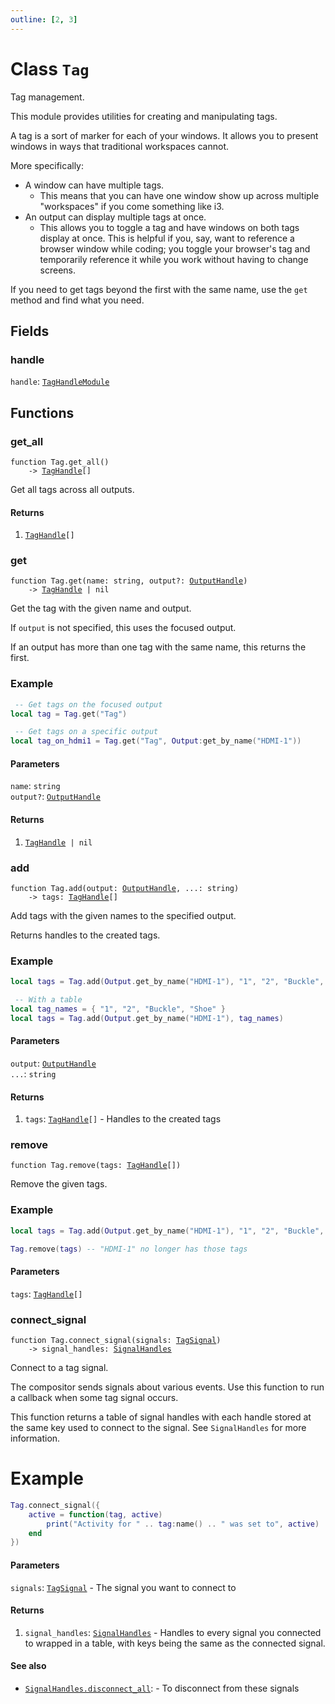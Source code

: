 ```yaml
---
outline: [2, 3]
---
```


# Class `Tag`


Tag management.

This module provides utilities for creating and manipulating tags.

A tag is a sort of marker for each of your windows. It allows you to present windows in ways that
traditional workspaces cannot.

More specifically:

 - A window can have multiple tags.
   - This means that you can have one window show up across multiple "workspaces" if you come something like i3.
 - An output can display multiple tags at once.
   - This allows you to toggle a tag and have windows on both tags display at once. This is helpful if you, say, want to reference a browser window while coding; you toggle your browser's tag and temporarily reference it while you work without having to change screens.

If you need to get tags beyond the first with the same name, use the `get` method and find what you need.

## Fields

### handle

`handle`: <code><a href="/classes/TagHandleModule">TagHandleModule</a></code>




## Functions

### <Badge type="function" text="function" /> get_all

<div class="language-lua"><pre><code>function Tag.get_all()
    -> <a href="/classes/TagHandle">TagHandle</a>[]</code></pre></div>

Get all tags across all outputs.




#### Returns

1. <code><a href="/classes/TagHandle">TagHandle</a>[]</code>




### <Badge type="function" text="function" /> get

<div class="language-lua"><pre><code>function Tag.get(name: string, output?: <a href="/classes/OutputHandle">OutputHandle</a>)
    -> <a href="/classes/TagHandle">TagHandle</a> | nil</code></pre></div>

Get the tag with the given name and output.

If `output` is not specified, this uses the focused output.

If an output has more than one tag with the same name, this returns the first.

### Example
```lua
 -- Get tags on the focused output
local tag = Tag.get("Tag")

 -- Get tags on a specific output
local tag_on_hdmi1 = Tag.get("Tag", Output:get_by_name("HDMI-1"))
```



#### Parameters

`name`: <code>string</code><br>
`output?`: <code><a href="/classes/OutputHandle">OutputHandle</a></code>



#### Returns

1. <code><a href="/classes/TagHandle">TagHandle</a> | nil</code>




### <Badge type="function" text="function" /> add

<div class="language-lua"><pre><code>function Tag.add(output: <a href="/classes/OutputHandle">OutputHandle</a>, ...: string)
    -> tags: <a href="/classes/TagHandle">TagHandle</a>[]</code></pre></div>

Add tags with the given names to the specified output.

Returns handles to the created tags.

### Example
```lua
local tags = Tag.add(Output.get_by_name("HDMI-1"), "1", "2", "Buckle", "Shoe")

 -- With a table
local tag_names = { "1", "2", "Buckle", "Shoe" }
local tags = Tag.add(Output.get_by_name("HDMI-1"), tag_names)
```




#### Parameters

`output`: <code><a href="/classes/OutputHandle">OutputHandle</a></code><br>
`...`: <code>string</code>



#### Returns

1. `tags`: <code><a href="/classes/TagHandle">TagHandle</a>[]</code> - Handles to the created tags




### <Badge type="function" text="function" /> remove

<div class="language-lua"><pre><code>function Tag.remove(tags: <a href="/classes/TagHandle">TagHandle</a>[])</code></pre></div>

Remove the given tags.

### Example
```lua
local tags = Tag.add(Output.get_by_name("HDMI-1"), "1", "2", "Buckle", "Shoe")

Tag.remove(tags) -- "HDMI-1" no longer has those tags
```


#### Parameters

`tags`: <code><a href="/classes/TagHandle">TagHandle</a>[]</code>






### <Badge type="function" text="function" /> connect_signal

<div class="language-lua"><pre><code>function Tag.connect_signal(signals: <a href="/classes/TagSignal">TagSignal</a>)
    -> signal_handles: <a href="/classes/SignalHandles">SignalHandles</a></code></pre></div>

Connect to a tag signal.

The compositor sends signals about various events. Use this function to run a callback when
some tag signal occurs.

This function returns a table of signal handles with each handle stored at the same key used
to connect to the signal. See `SignalHandles` for more information.

# Example
```lua
Tag.connect_signal({
    active = function(tag, active)
        print("Activity for " .. tag:name() .. " was set to", active)
    end
})
```




#### Parameters

`signals`: <code><a href="/classes/TagSignal">TagSignal</a></code> - The signal you want to connect to



#### Returns

1. `signal_handles`: <code><a href="/classes/SignalHandles">SignalHandles</a></code> - Handles to every signal you connected to wrapped in a table, with keys being the same as the connected signal.



#### See also

- <code><a href="/classes/SignalHandles#disconnect_all">SignalHandles.disconnect_all</a></code>: - To disconnect from these signals